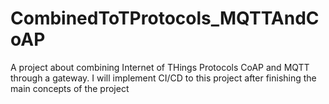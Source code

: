 # CombinedToTProtocols_MQTTAndCoAP
A project about combining Internet of THings Protocols CoAP and MQTT through a gateway. I will implement CI/CD to this project after finishing the main concepts of the project
